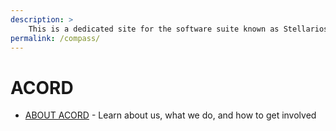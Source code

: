 ```yaml
---
description: >
	This is a dedicated site for the software suite known as Stellarios. On the site map, you can view all the versions of Stellarios, find out about ACORD, and more.
permalink: /compass/
---
```


# ACORD

* [ABOUT ACORD](/stellarios/ACORD) - Learn about us, what we do, and how to get involved
